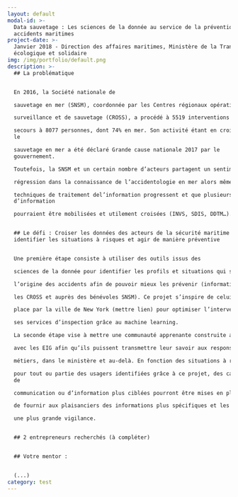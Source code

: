 ```yaml
---
layout: default
modal-id: >-
  Data sauvetage : Les sciences de la donnée au service de la prévention des
  accidents maritimes
project-date: >-
  Janvier 2018 - Direction des affaires maritimes, Ministère de la Transition
  écologique et solidaire
img: /img/portfolio/default.png
description: >-
  ## La problématique


  En 2016, la Société nationale de

  sauvetage en mer (SNSM), coordonnée par les Centres régionaux opérationnels de

  surveillance et de sauvetage (CROSS), a procédé à 5519 interventions et porté

  secours à 8077 personnes, dont 74% en mer. Son activité étant en croissance,
  le

  sauvetage en mer a été déclaré Grande cause nationale 2017 par le
  gouvernement.

  Toutefois, la SNSM et un certain nombre d’acteurs partagent un sentiment de

  régression dans la connaissance de l’accidentologie en mer alors même que les

  techniques de traitement del’information progressent et que plusieurs sources
  d’information

  pourraient être mobilisées et utilement croisées (INVS, SDIS, DDTM…).


  ## Le défi : Croiser les données des acteurs de la sécurité maritime pour
  identifier les situations à risques et agir de manière préventive


  Une première étape consiste à utiliser des outils issus des

  sciences de la donnée pour identifier les profils et situations qui sont à

  l’origine des accidents afin de pouvoir mieux les prévenir (informations dans

  les CROSS et auprès des bénévoles SNSM). Ce projet s’inspire de celui mis en

  place par la ville de New York (mettre lien) pour optimiser l’intervention de

  ses services d’inspection grâce au machine learning.

  La seconde étape vise à mettre une communauté apprenante construite autour et

  avec les EIG afin qu’ils puissent transmettre leur savoir aux responsables

  métiers, dans le ministère et au-delà. En fonction des situations à risques

  pour tout ou partie des usagers identifiées grâce à ce projet, des campagnes
  de

  communication ou d’information plus ciblées pourront être mises en place afin

  de fournir aux plaisanciers des informations plus spécifiques et les inciter à

  une plus grande vigilance.


  ## 2 entrepreneurs recherchés (à compléter)


  ## Votre mentor :


  (...)
category: test
---
```


